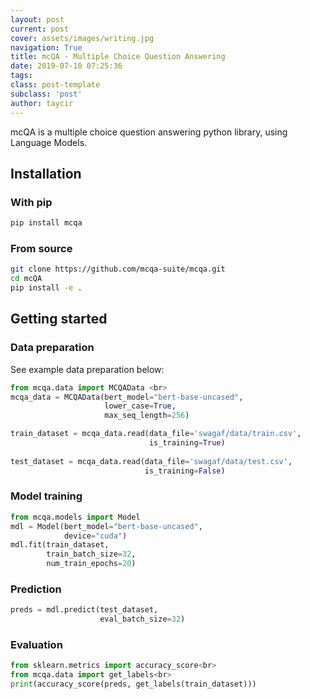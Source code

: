 ```yaml
---
layout: post
current: post
cover: assets/images/writing.jpg
navigation: True
title: mcQA - Multiple Choice Question Answering
date: 2019-07-10 07:25:36 
tags:
class: post-template
subclass: 'post'
author: taycir
---
```



mcQA is a multiple choice question answering python library, using Language Models.

## Installation

### With pip

```bash
pip install mcqa
```

### From source

```bash
git clone https://github.com/mcqa-suite/mcqa.git
cd mcQA
pip install -e .
```

## Getting started

### Data preparation

See example data preparation below:

```python
from mcqa.data import MCQAData <br>
mcqa_data = MCQAData(bert_model="bert-base-uncased", 
                     lower_case=True,
                     max_seq_length=256) 

train_dataset = mcqa_data.read(data_file='swagaf/data/train.csv', 
                               is_training=True) 
                               
test_dataset = mcqa_data.read(data_file='swagaf/data/test.csv', 
                              is_training=False) 
```

### Model training 

```python
from mcqa.models import Model
mdl = Model(bert_model="bert-base-uncased", 
            device="cuda") 
mdl.fit(train_dataset, 
        train_batch_size=32, 
        num_train_epochs=20)
```

### Prediction

```python
preds = mdl.predict(test_dataset, 
                    eval_batch_size=32)
```

### Evaluation

```python
from sklearn.metrics import accuracy_score<br>
from mcqa.data import get_labels<br>
print(accuracy_score(preds, get_labels(train_dataset)))
```

<br>
